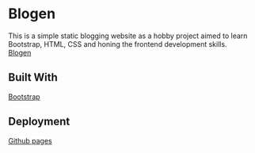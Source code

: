 # Blogen
This is a simple static blogging website as a hobby project aimed to learn Bootstrap, HTML, CSS and honing the frontend development skills.\
[Blogen](https://ahmedfawzy98.github.io/Bootstrap-Blogen-website/)

## Built With
[Bootstrap](https://getbootstrap.com)

## Deployment
[Github pages](https://pages.github.com/)
